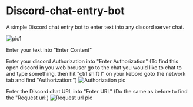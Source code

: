 # Discord-chat-entry-bot
A simple Discord chat entry bot to enter text into any discord server chat.

![pic1](https://cdn.discordapp.com/attachments/1168611216986488872/1199440656679047219/Screenshot_2024-01-23_134817.png?ex=65c28d29&is=65b01829&hm=7f5d50032fb7a5edbd6367220ab21835b34c3df51e2dc1861bb2eb87c72e2b96&)

Enter your text into "Enter Content"

Enter your discord Authorization into "Enter Authorization"
(To find this open discord in you web brouser go to the chat you would like to chat to and type something. 
then hit "ctrl shift I" on your kebord goto the network tab and find "Authorization:")
![Authorization pic](https://cdn.discordapp.com/attachments/1038642175841419314/1199445513976696914/Screenshot_2024-01-23_140758.png?ex=65c291af&is=65b01caf&hm=3470d3e6fb393d1ede62a52abed18778512a531be240ecda9f727ac2b2f7a8ef&)

Enter the Discord chat URL into "Enter URL"
(Do the same as before to find the "Request url:)
![Request url pic](https://cdn.discordapp.com/attachments/1038642175841419314/1199444089192579162/Screenshot_2024-01-23_140210.png?ex=65c2905b&is=65b01b5b&hm=5adba2a19a3aeacc313c1b9d8370827ee7ab1be5b043aecdcaf8a8730aff857d&)
